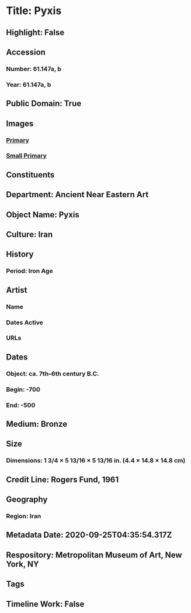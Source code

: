 # Title: Pyxis
## Highlight: False
## Accession
### Number: 61.147a, b
### Year: 61.147a, b
## Public Domain: True
## Images
### [Primary](https://images.metmuseum.org/CRDImages/an/original/ME61_147a,b.jpg)
### [Small Primary](https://images.metmuseum.org/CRDImages/an/web-large/ME61_147a,b.jpg)
## Constituents
## Department: Ancient Near Eastern Art
## Object Name: Pyxis
## Culture: Iran
## History
### Period: Iron Age
## Artist
### Name
### Dates Active
### URLs
## Dates
### Object: ca. 7th–6th century B.C.
### Begin: -700
### End: -500
## Medium: Bronze
## Size
### Dimensions: 1 3/4 × 5 13/16 × 5 13/16 in. (4.4 × 14.8 × 14.8 cm)
## Credit Line: Rogers Fund, 1961
## Geography
### Region: Iran
## Metadata Date: 2020-09-25T04:35:54.317Z
## Respository: Metropolitan Museum of Art, New York, NY
## Tags
## Timeline Work: False